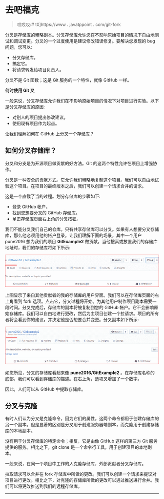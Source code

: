 # 去吧福克

> 哎哎哎:# t0]https://www . javatppoint . com/git-fork

分叉是存储库的粗略副本。分叉存储库允许您在不影响原始项目的情况下自由地测试和调试变更。分叉的一个过度使用是建议修改错误修复。要解决您发现的 bug 问题，您可以:

*   分叉存储库。
*   搞定它。
*   将请求转发给项目负责人。

分叉不是 Git 函数；这是 Git 服务的一个特性，就像 GitHub 一样。

**何时使用 Git 叉**

一般来说，分叉存储库允许我们在不影响原始项目的情况下对项目进行实验。以下是分叉存储库的原因:

*   对别人的项目提出修改建议。
*   使用现有项目作为起点。

让我们理解如何在 GitHub 上分叉一个存储库？

## 如何分叉存储库？

分叉和分支是为开源项目做贡献的好方法。Git 的这两个特性允许在项目上增强协作。

分叉是一种安全的贡献方式。它允许我们粗略地复制这个项目。我们可以自由地试验这个项目。在项目的最终版本之后，我们可以创建一个请求合并的请求。

这是一个直截了当的过程。划分存储库的步骤如下:

*   登录 GitHub 帐户。
*   找到您想要分叉的 GitHub 存储库。
*   单击存储库页面右上角的分叉按钮。

我们不能分叉我们自己的仓库。只有共享存储库可以分叉。如果有人想要分叉存储库，那么他必须用他的帐户登录。让我们理解下面的场景，其中一个用户 pune2016 想为我们的项目 **GitExample2** 做贡献。当他搜索或放置我们的存储库地址时，我们的存储库将如下所示:

![Git Fork](img/f9f692daab3aded5dde7f8e1dca36607.png)

上图显示了来自其他贡献者的我的存储库的用户界面。我们可以在存储库页面的右上角看到 fork 选项。点击它，分叉过程将开始。为其他用户制作项目副本需要一段时间。分叉完成后，存储库的副本将被复制到您的 GitHub 帐户。它不会影响原始存储库。我们可以自由地进行更改，然后为主项目创建一个拉请求。项目的所有者将会看到你的建议，并决定他是否想要合并变更。分叉副本如下所示:

![Git Fork](img/ea4337dab53b33c4eec0ff47526b5e25.png)

如您所见，分叉的存储库看起来像 **pune2016/GitExample2** 。在存储库名称的底部，我们可以看到存储库的描述。在右上角，选项叉增加了一个数字。

因此，人们可以从 GitHub 中提取存储库。

## 分叉与克隆

有时人们认为分叉是克隆命令，因为它们的属性。这两个命令都用于创建存储库的另一个副本。但是显著的区别是分叉用于创建服务器端副本，而克隆用于创建存储库的本地副本。

没有用于分叉存储库的特定命令；相反，它是由像 GitHub 这样的第三方 Git 服务提供的服务。相比之下，git clone 是一个命令行工具，用于创建项目的本地副本。

一般来说，在同一个项目中工作的人克隆存储库，外部贡献者分叉存储库。

拉取请求可以合并在 fork 存储库中所做的更改。我们可以创建一个请求来提议对项目进行更改。相比之下，对克隆的存储库所做的更改可以通过推送进行合并。我们可以将更改推送到我们的远程存储库。

* * *